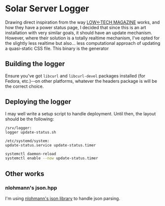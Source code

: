 # Solar Server Logger

Drawing direct inspiration from the way [LOW←TECH MAGAZINE](https://solar.lowtechmagazine.com/power/) works, and how they have a power status page, I decided that since this is an art installation with very similar goals, it should have an update mechanism. However, where their solution is a totally realtime mechanism, I've opted for the slightly less realtime but also... less computational approach of updating a quasi-static CSS file. This binary is the generator 

## Building the logger

Ensure you've got `libcurl` and `libcurl-devel` packages installed (for Fedora, etc.)--on other platforms, whatever the headers package is will be the correct choice.

## Deploying the logger

I may well write a setup script to handle deployment. Until then, the layout should be the following:

```
/srv/logger:
logger update-status.sh

/etc/systemd/system:
update-status.service update-status.timer
```

```sh
systemctl daemon-reload
systemctl enable --now update-status.timer
```

## Other works

### nlohmann's json.hpp

I'm using [nlohmann's json library](https://github.com/nlohmann/json) to handle json parsing.
